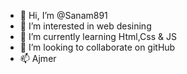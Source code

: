 - 👋 Hi, I’m @Sanam891
- 👀 I’m interested in web desining
- 🌱 I’m currently learning Html,Css & JS
- 💞️ I’m looking to collaborate on gitHub
- 📫 Ajmer

<!---
Sanam891/Sanam891 is a ✨ special ✨ repository because its `README.md` (this file) appears on your GitHub profile.
You can click the Preview link to take a look at your changes.
--->
